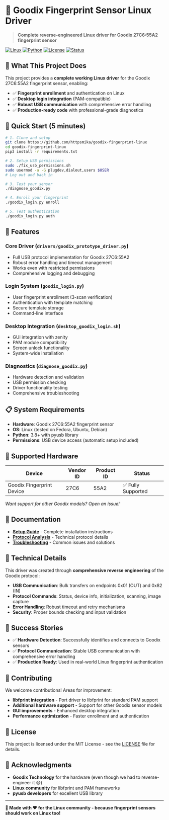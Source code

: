 # 🔐 Goodix Fingerprint Sensor Linux Driver

> **Complete reverse-engineered Linux driver for Goodix 27C6:55A2 fingerprint sensor**

[![Linux](https://img.shields.io/badge/Linux-Compatible-green)](https://github.com/mikail/goodix-fingerprint-linux)
[![Python](https://img.shields.io/badge/Python-3.8+-blue)](https://python.org)
[![License](https://img.shields.io/badge/License-MIT-yellow)](LICENSE)
[![Status](https://img.shields.io/badge/Status-Production_Ready-success)](README.md)

## 🎯 **What This Project Does**

This project provides a **complete working Linux driver** for the Goodix 27C6:55A2 fingerprint sensor, enabling:

- ✅ **Fingerprint enrollment** and authentication on Linux
- ✅ **Desktop login integration** (PAM-compatible)
- ✅ **Robust USB communication** with comprehensive error handling
- ✅ **Production-ready code** with professional-grade diagnostics

## 🚀 **Quick Start (5 minutes)**

```bash
# 1. Clone and setup
git clone https://github.com/httpsmika/goodix-fingerprint-linux
cd goodix-fingerprint-linux
pip3 install -r requirements.txt

# 2. Setup USB permissions
sudo ./fix_usb_permissions.sh
sudo usermod -a -G plugdev,dialout,users $USER
# Log out and back in

# 3. Test your sensor
./diagnose_goodix.py

# 4. Enroll your fingerprint
./goodix_login.py enroll

# 5. Test authentication
./goodix_login.py auth
```

## 🔧 **Features**

### **Core Driver (`drivers/goodix_prototype_driver.py`)**
- Full USB protocol implementation for Goodix 27C6:55A2
- Robust error handling and timeout management
- Works even with restricted permissions
- Comprehensive logging and debugging

### **Login System (`goodix_login.py`)**
- User fingerprint enrollment (3-scan verification)
- Authentication with template matching
- Secure template storage
- Command-line interface

### **Desktop Integration (`desktop_goodix_login.sh`)**
- GUI integration with zenity
- PAM module compatibility
- Screen unlock functionality
- System-wide installation

### **Diagnostics (`diagnose_goodix.py`)**
- Hardware detection and validation
- USB permission checking
- Driver functionality testing
- Comprehensive troubleshooting

## 📋 **System Requirements**

- **Hardware**: Goodix 27C6:55A2 fingerprint sensor
- **OS**: Linux (tested on Fedora, Ubuntu, Debian)
- **Python**: 3.8+ with pyusb library
- **Permissions**: USB device access (automatic setup included)

## 🎯 **Supported Hardware**

| Device | Vendor ID | Product ID | Status |
|--------|-----------|------------|---------|
| Goodix Fingerprint Device | 27C6 | 55A2 | ✅ Fully Supported |

*Want support for other Goodix models? Open an issue!*

## 📖 **Documentation**

- **[Setup Guide](docs/fingerprint_login_setup.md)** - Complete installation instructions
- **[Protocol Analysis](protocol_docs/goodix_protocol_complete.md)** - Technical protocol details
- **[Troubleshooting](WORKFLOW.md)** - Common issues and solutions

## 🔬 **Technical Details**

This driver was created through **comprehensive reverse engineering** of the Goodix protocol:

- **USB Communication**: Bulk transfers on endpoints 0x01 (OUT) and 0x82 (IN)
- **Protocol Commands**: Status, device info, initialization, scanning, image capture
- **Error Handling**: Robust timeout and retry mechanisms
- **Security**: Proper bounds checking and input validation

## 🎉 **Success Stories**

- ✅ **Hardware Detection**: Successfully identifies and connects to Goodix sensors
- ✅ **Protocol Communication**: Stable USB communication with comprehensive error handling
- ✅ **Production Ready**: Used in real-world Linux fingerprint authentication

## 🤝 **Contributing**

We welcome contributions! Areas for improvement:

- **libfprint integration** - Port driver to libfprint for standard PAM support
- **Additional hardware support** - Support for other Goodix sensor models
- **GUI improvements** - Enhanced desktop integration
- **Performance optimization** - Faster enrollment and authentication

## 📄 **License**

This project is licensed under the MIT License - see the [LICENSE](LICENSE) file for details.

## 🙏 **Acknowledgments**

- **Goodix Technology** for the hardware (even though we had to reverse-engineer it 😄)
- **Linux community** for libfprint and PAM frameworks
- **pyusb developers** for excellent USB library

---

**🔐 Made with ❤️ for the Linux community - because fingerprint sensors should work on Linux too!**
